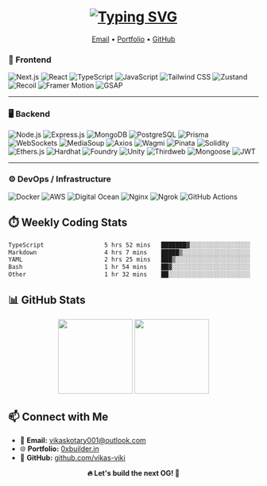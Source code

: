 <h1 align="center">
  <a href="https://git.io/typing-svg">
    <img src="https://readme-typing-svg.herokuapp.com?font=Fira+Code&weight=600&size=44&pause=1000&background=25383A00&center=true&vCenter=true&width=700&lines=Hi+there!+%F0%9F%91%8B;I'm+Vikas+Kotary!" alt="Typing SVG" />
  </a>
</h1>

<p align="center">
  <a href="mailto:vikaskotary001@outlook.com">Email</a> •
  <a href="https://www.0xbuilder.in/">Portfolio</a> •
  <a href="https://github.com/vikas-viki">GitHub</a>
</p>

### 🚀 Frontend

![Next.js](https://img.shields.io/badge/Next.js-%23000000.svg?style=for-the-badge&logo=next.js&logoColor=white)
![React](https://img.shields.io/badge/React-%2361DAFB.svg?style=for-the-badge&logo=react&logoColor=black)
![TypeScript](https://img.shields.io/badge/TypeScript-%233178C6.svg?style=for-the-badge&logo=typescript&logoColor=white)
![JavaScript](https://img.shields.io/badge/JavaScript-%23F7DF1E.svg?style=for-the-badge&logo=javascript&logoColor=black)
![Tailwind CSS](https://img.shields.io/badge/Tailwind_CSS-%2338B2AC.svg?style=for-the-badge&logo=tailwind-css&logoColor=white)
![Zustand](https://img.shields.io/badge/Zustand-%23326B9A.svg?style=for-the-badge&logo=zustand&logoColor=white)
![Recoil](https://img.shields.io/badge/Recoil-%23005694.svg?style=for-the-badge&logo=recoil&logoColor=white)
![Framer Motion](https://img.shields.io/badge/Framer_Motion-%23000000.svg?style=for-the-badge&logo=framer&logoColor=white)
![GSAP](https://img.shields.io/badge/GSAP-%2388CE02.svg?style=for-the-badge)

---

### 🖥️ Backend

![Node.js](https://img.shields.io/badge/Node.js-%23339933.svg?style=for-the-badge&logo=node.js&logoColor=white)
![Express.js](https://img.shields.io/badge/Express.js-%23404d59.svg?style=for-the-badge&logo=express&logoColor=white)
![MongoDB](https://img.shields.io/badge/MongoDB-%2347A248.svg?style=for-the-badge&logo=mongodb&logoColor=white)
![PostgreSQL](https://img.shields.io/badge/PostgreSQL-%234169E1.svg?style=for-the-badge&logo=postgresql&logoColor=white)
![Prisma](https://img.shields.io/badge/Prisma-%23004B50.svg?style=for-the-badge&logo=prisma&logoColor=white)
![WebSockets](https://img.shields.io/badge/WebSockets-%23007ACC.svg?style=for-the-badge&logo=websocket&logoColor=white)
![MediaSoup](https://img.shields.io/badge/MediaSoup-%23FF3C41.svg?style=for-the-badge)
![Axios](https://img.shields.io/badge/Axios-%230072C6.svg?style=for-the-badge&logo=axios&logoColor=white)
![Wagmi](https://img.shields.io/badge/Wagmi-%2300B3E6.svg?style=for-the-badge)
![Pinata](https://img.shields.io/badge/Pinata-%23F5DF4D.svg?style=for-the-badge)
![Solidity](https://img.shields.io/badge/Solidity-%23363636.svg?style=for-the-badge&logo=solidity&logoColor=white)
![Ethers.js](https://img.shields.io/badge/Ethers.js-%2300A86B.svg?style=for-the-badge)
![Hardhat](https://img.shields.io/badge/Hardhat-%23F5C518.svg?style=for-the-badge)
![Foundry](https://img.shields.io/badge/Foundry-%23000000.svg?style=for-the-badge)
![Unity](https://img.shields.io/badge/Unity-%23000000.svg?style=for-the-badge&logo=unity&logoColor=white)
![Thirdweb](https://img.shields.io/badge/Thirdweb-%23F213A4.svg?style=for-the-badge)
![Mongoose](https://img.shields.io/badge/Mongoose-%23880000.svg?style=for-the-badge)
![JWT](https://img.shields.io/badge/JWT-%23000000.svg?style=for-the-badge)

---

### ⚙️ DevOps / Infrastructure

![Docker](https://img.shields.io/badge/Docker-%230db7ed.svg?style=for-the-badge&logo=docker&logoColor=white)
![AWS](https://img.shields.io/badge/AWS-%23FF9900.svg?style=for-the-badge&logo=amazon-aws&logoColor=white)
![Digital Ocean](https://img.shields.io/badge/DigitalOcean-%230167ff.svg?style=for-the-badge&logo=digitalocean&logoColor=white)
![Nginx](https://img.shields.io/badge/Nginx-%23009639.svg?style=for-the-badge&logo=nginx&logoColor=white)
![Ngrok](https://img.shields.io/badge/Ngrok-%23122D42.svg?style=for-the-badge&logo=ngrok&logoColor=white)
![GitHub Actions](https://img.shields.io/badge/GitHub_Actions-%232671E5.svg?style=for-the-badge&logo=githubactions&logoColor=white)


## ⏱️ Weekly Coding Stats

<!--START_SECTION:waka-->

```txt
TypeScript                 5 hrs 52 mins   ███████▓░░░░░░░░░░░░░░░░░   31.02 %
Markdown                   4 hrs 7 mins    █████▒░░░░░░░░░░░░░░░░░░░   21.74 %
YAML                       2 hrs 25 mins   ███▒░░░░░░░░░░░░░░░░░░░░░   12.82 %
Bash                       1 hr 54 mins    ██▓░░░░░░░░░░░░░░░░░░░░░░   10.03 %
Other                      1 hr 32 mins    ██░░░░░░░░░░░░░░░░░░░░░░░   08.14 %
```

<!--END_SECTION:waka-->



## 📊 GitHub Stats

<p align="center">
  <img src="https://github-readme-stats.vercel.app/api?username=vikas-viki&show_icons=true&theme=radical" height="150"/>
  <img src="https://github-readme-streak-stats.herokuapp.com/?user=vikas-viki&theme=radical" height="150"/>
</p>


## 📫 Connect with Me

- 💌 **Email:** [vikaskotary001@outlook.com](mailto:vikaskotary001@outlook.com)  
- 🌐 **Portfolio:** [0xbuilder.in](https://0xbuilder.in)  
- 🐙 **GitHub:** [github.com/vikas-viki](https://github.com/vikas-viki)  


<p align="center">
  <strong>🔥 Let's build the next OG! 🚀</strong>
</p>
